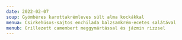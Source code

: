 ```yaml
---
date: 2022-02-07
soup: Gyömbéres karottakrémleves sült alma kockákkal
menua: Csirkehúsos-sajtos enchilada balzsamkrém-ecetes salátával
menub: Grillezett camembert meggymártással és jázmin rizzsel
---
```


